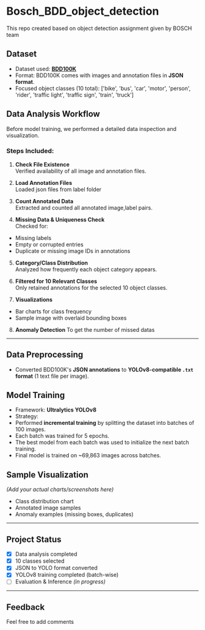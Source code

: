 # Bosch_BDD_object_detection
This repo created based on object detection assignment given by BOSCH team
## Dataset

- Dataset used: **[BDD100K](https://bdd-data.berkeley.edu/)**
- Format: BDD100K comes with images and annotation files in **JSON format**.
- Focused object classes (10 total):
  ['bike', 'bus', 'car', 'motor', 'person', 'rider', 'traffic light', 'traffic sign', 'train', 'truck']
  
## Data Analysis Workflow

Before model training, we performed a detailed data inspection and visualization.

### Steps Included:

1. **Check File Existence**  
 Verified availability of all image and annotation files.

2. **Load Annotation Files**  
 Loaded json files from label folder

3. **Count Annotated Data**  
 Extracted and counted all annotated image,label pairs.

4. **Missing Data & Uniqueness Check**  
 Checked for:
 - Missing labels
 - Empty or corrupted entries
 - Duplicate or missing image IDs in annotations

5. **Category/Class Distribution**  
 Analyzed how frequently each object category appears.

6. **Filtered for 10 Relevant Classes**  
 Only retained annotations for the selected 10 object classes.

7. **Visualizations**
 - Bar charts for class frequency
 - Sample image with overlaid bounding boxes

8. **Anomaly Detection**
   To get the number of missed datas
---

## Data Preprocessing

- Converted BDD100K's **JSON annotations** to **YOLOv8-compatible `.txt` format** (1 text file per image).

## Model Training

- Framework: **Ultralytics YOLOv8**
- Strategy:
- Performed **incremental training** by splitting the dataset into batches of 100 images.
- Each batch was trained for 5 epochs.
- The best model from each batch was used to initialize the next batch training.
- Final model is trained on ~69,863 images across batches.

## Sample Visualization

*(Add your actual charts/screenshots here)*

- Class distribution chart  
- Annotated image samples  
- Anomaly examples (missing boxes, duplicates)

---

## Project Status

- [x] Data analysis completed  
- [x] 10 classes selected  
- [x] JSON to YOLO format converted  
- [x] YOLOv8 training completed (batch-wise)  
- [ ] Evaluation & Inference *(in progress)*
---

## Feedback
Feel free to add comments
